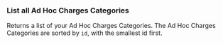 ### List all Ad Hoc Charges Categories

Returns a list of your Ad Hoc Charges Categories. The Ad Hoc Charges Categories are sorted by `id`, with 
the smallest id first.
